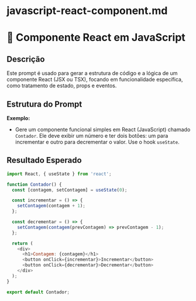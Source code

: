 # javascript-react-component.md

# 📝 Componente React em JavaScript

## Descrição
Este prompt é usado para gerar a estrutura de código e a lógica de um componente React (JSX ou TSX), focando em funcionalidade específica, como tratamento de estado, props e eventos.

## Estrutura do Prompt
**Exemplo:**
- Gere um componente funcional simples em React (JavaScript) chamado `Contador`. Ele deve exibir um número e ter dois botões: um para incrementar e outro para decrementar o valor. Use o hook `useState`.

## Resultado Esperado
```javascript
import React, { useState } from 'react';

function Contador() {
  const [contagem, setContagem] = useState(0);

  const incrementar = () => {
    setContagem(contagem + 1);
  };

  const decrementar = () => {
    setContagem(contagem(prevContagem) => prevContagem - 1);
  };

  return (
    <div>
      <h1>Contagem: {contagem}</h1>
      <button onClick={incrementar}>Incrementar</button>
      <button onClick={decrementar}>Decrementar</button>
    </div>
  );
}

export default Contador;